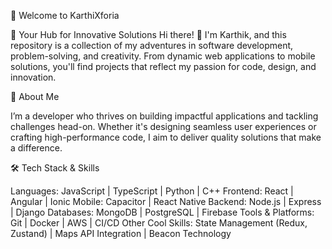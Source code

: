 👋 Welcome to KarthiXforia

🚀 Your Hub for Innovative Solutions
Hi there! 👋 I'm Karthik, and this repository is a collection of my adventures in software development, problem-solving, and creativity. From dynamic web applications to mobile solutions, you'll find projects that reflect my passion for code, design, and innovation.

📖 About Me

I’m a developer who thrives on building impactful applications and tackling challenges head-on. Whether it's designing seamless user experiences or crafting high-performance code, I aim to deliver quality solutions that make a difference.

🛠️ Tech Stack & Skills

Languages: JavaScript | TypeScript | Python | C++
Frontend: React | Angular | Ionic
Mobile: Capacitor | React Native
Backend: Node.js | Express | Django
Databases: MongoDB | PostgreSQL | Firebase
Tools & Platforms: Git | Docker | AWS | CI/CD
Other Cool Skills: State Management (Redux, Zustand) | Maps API Integration | Beacon Technology


